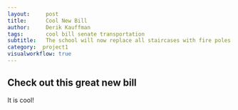 ```yaml
---
layout:     post
title:      Cool New Bill
author:     Derik Kauffman
tags: 		cool bill senate transportation
subtitle:   The school will now replace all staircases with fire poles
category:  project1
visualworkflow: true
---
```



<h2>Check out this great new bill</h2>
It is cool!